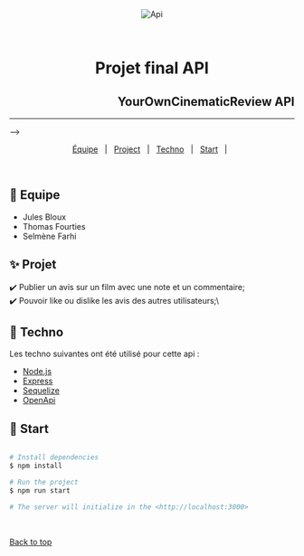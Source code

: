 <div align="center" id="top"> 
  <img src="./.github/app.gif" alt="Api" />

  &#xa0;

</div>

<h1 align="center">Projet final API</h1>

<!-- Status -->

<h2 align="right">YourOwnCinematicReview API</h2>

<hr> -->

<p align="center">
  <a href="#dart-equipe">Équipe</a> &#xa0; | &#xa0; 
  <a href="#sparkles-projet">Project</a> &#xa0; | &#xa0;
  <a href="#rocket-technologies">Techno</a> &#xa0; | &#xa0;
  <a href="#checkered_flag-starting">Start</a> &#xa0; | &#xa0;
</p>

<br>

## :dart: Equipe ##

<ul>
  <li>Jules Bloux</li>
  <li>Thomas Fourties</li>
  <li>Selmène Farhi</li>
</ul>

## :sparkles: Projet ##

:heavy_check_mark: Publier un avis sur un film avec une note et un commentaire;\
:heavy_check_mark: Pouvoir like ou dislike les avis des autres utilisateurs;\

## :rocket: Techno ##

Les techno suivantes ont été utilisé pour cette api :

- [Node.js](https://nodejs.org/en/)
- [Express](https://pt-br.reactjs.org/)
- [Sequelize](https://reactnative.dev/)
- [OpenApi](https://www.typescriptlang.org/)

## :checkered_flag: Start ##

```bash

# Install dependencies
$ npm install

# Run the project
$ npm run start

# The server will initialize in the <http://localhost:3000>
```

&#xa0;

<a href="#top">Back to top</a>
